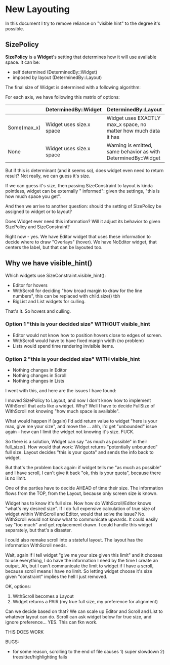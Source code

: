 # New Layouting

In this document I try to remove reliance on "visible hint" to the degree it's possible.

## SizePolicy

**SizePolicy** is a **Widget**'s setting that determines how it will use available space. It can be:

- self determined (DeterminedBy::Widget)
- imposed by layout (DeterminedBy::Layout)

The final size of Widget is determined with a following algorithm:

For each axis, we have following this matrix of options:

|             | DeterminedBy::Widget     | DeterminedBy::Layout                                            |
|-------------|--------------------------|-----------------------------------------------------------------|
| Some(max_x) | Widget uses size.x space | Widget uses EXACTLY max_x space, no matter how much data it has |
| None        | Widget uses size.x space | Warning is emitted, same behavior as with DeterminedBy::Widget  |

But if this is determinant (and it seems so), does widget even need to return result? Not really, we can guess it's
size.

If we can guess it's size, then passing SizeConstraint to layout is kinda pointless, widget can be externally "
informed":
given the settings, "this is how much space you get".

And then we arrive to another question: should the setting of SizePolicy be assigned to widget or to layout?

Does Widget ever need this information? Will it adjust its behavior to given SizePolicy and SizeConstraint?

Right now - yes. We have Editor widget that uses these information to decide where to draw "Overlays" (hover).
We have NoEditor widget, that centers the label, but that can be layouted too.

## Why we have visible_hint()

Which widgets use SizeConstraint.visible_hint():

- Editor for hovers
- WithScroll for deciding "how broad margin to draw for the line numbers", this can be replaced with child.size() tbh
- BigList and List widgets for culling.

That's it. So hovers and culling.

### Option 1 "this is your decided size" WITHOUT visible_hint

- Editor would not know how to position hovers close to edges of screen.
- WithScroll would have to have fixed margin width (no problem)
- Lists would spend time rendering invisible items.

### Option 2 "this is your decided size" WITH visible_hint

- Nothing changes in Editor
- Nothing changes in Scroll
- Nothing changes in Lists

I went with this, and here are the issues I have found:

I moved SizePolicy to Layout, and now I don't know how to implement WithScroll that acts like a widget.
Why? Well I have to decide FullSize of WithScroll not knowing "how much space is available".

What would happen if (again) I'd add return value to widget "here is your max, give me your size", and move the ...
ahh, I'd get "unbounded" issue again - how can I limit the widget not knowing it's size. FUCK.

So there is a solution, Widget can say "as much as possible" in their full_size(). How would that work:
Widget returns "potentially unbounded" full size. Layout decides "this is your quota" and sends the info back to widget.

But that's the problem back again: if widget tells me "as much as possible" and I have scroll, I can't give it back
"ok, this is your quota", because there is no limit.

One of the parties have to decide AHEAD of time their size. The information flows from the TOP, from the Layout,
because only screen size is known.

Widget has to know it's full size. Now how do WithScroll/Editor knows "what's my desired size".
If I do full expensive calculation of true size of widget within WithScroll and Editor, would that
solve the issue?
No. WithScroll would not know what to communicate upwards. It could easily say "too much" and get replacement
drawn. I could handle this widget separately, but that's a disaster.

I could also remake scroll into a stateful layout. The layout has the information WithScroll needs.

Wait, again if I tell widget "give me your size given this limit" and it chooses to use everything,
I do have the information I need by the time I create an output. Ah, but I can't communicate the limit to widget
if I have a scroll, because scroll means I have no limit.
So letting widget choose it's size given "constraint" implies the hell I just removed.

OK, options:

1) WithScroll becomes a Layout
2) Widget returns a PAIR (my true full size, my preference for alignment)

Can we decide based on that?
We can scale up Editor and Scroll and List to whatever layout can do.
Scroll can ask widget below for true size, and ignore preference... YES. This can fkn work.

THIS DOES WORK

BUGS:

- for some reason, scrolling to the end of file causes 1) super slowdown 2) treesitter/highlighting fails
